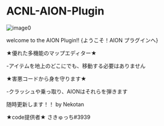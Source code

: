 # ACNL-AION-Plugin



![image0](https://user-images.githubusercontent.com/77876989/125181268-2d40c000-e23e-11eb-97c1-fa86bd0093d4.png)

welcome to the AION Plugin!!
{ようこそ！AION プラグインへ}

★優れた多機能のマップエディター★

-アイテムを地上のどこにでも、移動する必要はありません

★害悪コードから身を守ります★

-クラッシュや乗っ取り、AIONはそれらを弾きます

随時更新します！！ by Nekotan

★code提供者★
さきゅっち#3939
